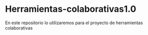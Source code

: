 # Herramientas-colaborativas1.0
En este repositorio lo utilizaremos para el proyecto de herramientas colaborativas 
